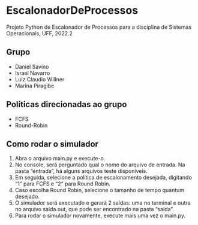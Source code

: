 # EscalonadorDeProcessos
Projeto Python de Escalonador de Processos para a disciplina de Sistemas Operacionais, UFF, 2022.2

## Grupo
* Daniel Savino
* Israel Navarro
* Luiz Claudio Willner
* Marina Piragibe

## Políticas direcionadas ao grupo
* FCFS
* Round-Robin

## Como rodar o simulador
1. Abra o arquivo main.py e execute-o.
2. No console, será perguntado qual o nome do arquivo de entrada. Na pasta
“entrada”, há alguns arquivos teste disponíveis.
3. Em seguida, selecione a política de escalonamento desejada, digitando “1”
para FCFS e “2” para Round Robin.
4. Caso escolha Round Robin, selecione o tamanho de tempo quantum
desejado.
5. O simulador será executado e gerará 2 saídas: uma no terminal e outra no
arquivo saida.out, que pode ser encontrado na pasta “saida”.
6. Para rodar o simulador novamente, execute mais uma vez o main.py.
